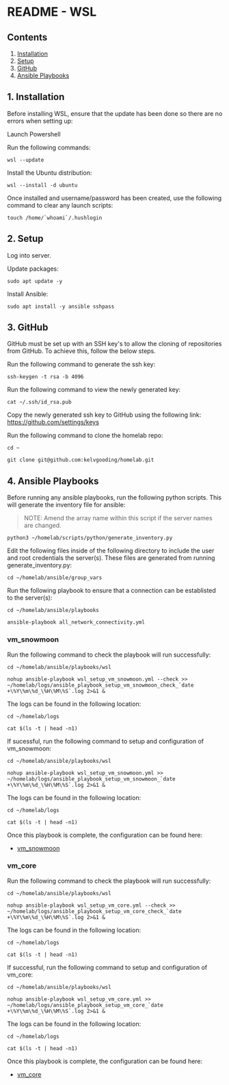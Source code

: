 # README - WSL

## Contents

1. [Installation](#1-installation)
2. [Setup](#2-setup)
3. [GitHub](#3-github)
4. [Ansible Playbooks](#5-ansible-playbooks)

## 1. Installation

Before installing WSL, ensure that the update has been done so there are no errors when setting up:

Launch Powershell

Run the following commands:

```
wsl --update
```
Install the Ubuntu distribution:
```
wsl --install -d ubuntu
```
Once installed and username/password has been created, use the following command to clear any launch scripts:
```
touch /home/`whoami`/.hushlogin
```

## 2. Setup

Log into server.

Update packages:

```
sudo apt update -y
```

Install Ansible:

```
sudo apt install -y ansible sshpass
```

## 3. GitHub

GitHub must be set up with an SSH key's to allow the cloning of repositories from GitHub. To achieve this, follow the below steps.

Run the following command to generate the ssh key:

```
ssh-keygen -t rsa -b 4096
```

Run the following command to view the newly generated key:

```
cat ~/.ssh/id_rsa.pub
```

Copy the newly generated ssh key to GitHub using the following link: https://github.com/settings/keys

Run the following command to clone the homelab repo:

```
cd ~
```
```
git clone git@github.com:kelvgooding/homelab.git
```

## 4. Ansible Playbooks

Before running any ansible playbooks, run the following python scripts. This will generate the inventory file for ansible:

> NOTE: Amend the array name within this script if the server names are changed.

```
python3 ~/homelab/scripts/python/generate_inventory.py
```

Edit the following files inside of the following directory to include the user and root credentials the server(s). These files are generated from running generate_inventory.py:

```
cd ~/homelab/ansible/group_vars
```

Run the following playbook to ensure that a connection can be establisted to the server(s):

```
cd ~/homelab/ansible/playbooks
```

```
ansible-playbook all_network_connectivity.yml
```

### vm_snowmoon

Run the following command to check the playbook will run successfully:

```
cd ~/homelab/ansible/playbooks/wsl
```
```
nohup ansible-playbook wsl_setup_vm_snowmoon.yml --check >> ~/homelab/logs/ansible_playbook_setup_vm_snowmoon_check_`date +\%Y\%m\%d_\%H\%M\%S`.log 2>&1 &
```

The logs can be found in the following location:

```
cd ~/homelab/logs
```
```
cat $(ls -t | head -n1)
```

If sucessful, run the following command to setup and configuration of vm_snowmoon:

```
cd ~/homelab/ansible/playbooks/wsl
```
```
nohup ansible-playbook wsl_setup_vm_snowmoon.yml >> ~/homelab/logs/ansible_playbook_setup_vm_snowmoon_`date +\%Y\%m\%d_\%H\%M\%S`.log 2>&1 &
```

The logs can be found in the following location:

```
cd ~/homelab/logs
```
```
cat $(ls -t | head -n1)
```

Once this playbook is complete, the configuration can be found here:

* [vm_snowmoon](README_vm_snowmoon.md)

### vm_core

Run the following command to check the playbook will run successfully:

```
cd ~/homelab/ansible/playbooks/wsl
```
```
nohup ansible-playbook wsl_setup_vm_core.yml --check >> ~/homelab/logs/ansible_playbook_setup_vm_core_check_`date +\%Y\%m\%d_\%H\%M\%S`.log 2>&1 &
```

The logs can be found in the following location:

```
cd ~/homelab/logs
```
```
cat $(ls -t | head -n1)
```

If successful, run the following command to setup and configuration of vm_core:

```
cd ~/homelab/ansible/playbooks/wsl
```
```
nohup ansible-playbook wsl_setup_vm_core.yml >> ~/homelab/logs/ansible_playbook_setup_vm_core_`date +\%Y\%m\%d_\%H\%M\%S`.log 2>&1 &
```

The logs can be found in the following location:

```
cd ~/homelab/logs
```
```
cat $(ls -t | head -n1)
```

Once this playbook is complete, the configuration can be found here:

* [vm_core](README_vm_core.md)
